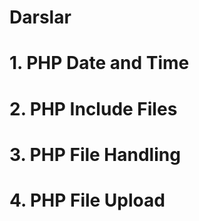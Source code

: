 
<h1>Darslar</h1>

# 1. PHP Date and Time
# 2. PHP Include Files
# 3. PHP File Handling
# 4. PHP File Upload

